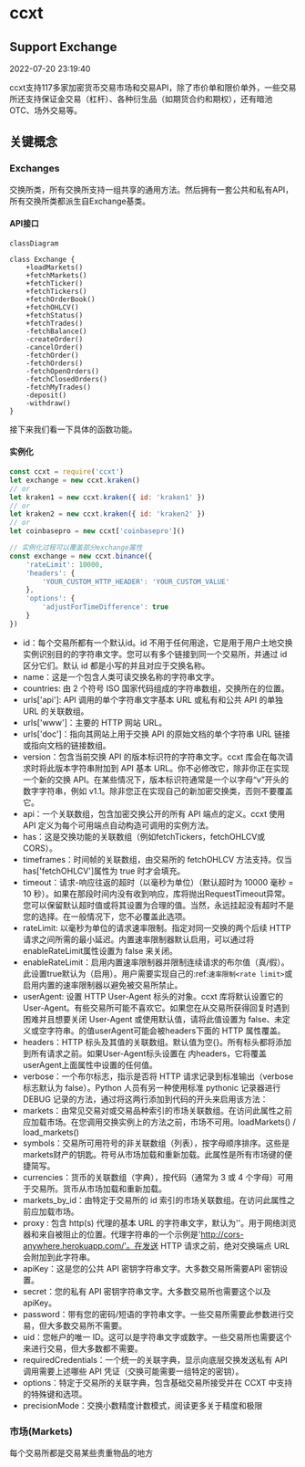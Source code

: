 # ccxt

## Support Exchange

2022-07-20 23:19:40

ccxt支持117多家加密货币交易市场和交易API，除了市价单和限价单外，一些交易所还支持保证金交易（杠杆）、各种衍生品（如期货合约和期权），还有暗池OTC、场外交易等。

## 关键概念

### Exchanges

交换所类，所有交换所支持一组共享的通用方法。然后拥有一套公共和私有API，所有交换所类都派生自Exchange基类。

#### API接口

```mermaid
classDiagram

class Exchange {
    +loadMarkets()
    +fetchMarkets()
    +fetchTicker()
    +fetchTickers()
    +fetchOrderBook()
    +fetchOHLCV()
    +fetchStatus()
    +fetchTrades()
    -fetchBalance()
    -createOrder()
    -cancelOrder()
    -fetchOrder()
    -fetchOrders()
    -fetchOpenOrders()
    -fetchClosedOrders()
    -fetchMyTrades()
    -deposit()
    -withdraw()
}
```

接下来我们看一下具体的函数功能。

#### 实例化

```javascript
const ccxt = require('ccxt')
let exchange = new ccxt.kraken()
// or
let kraken1 = new ccxt.kraken({ id: 'kraken1' })
// or
let kraken2 = new ccxt.kraken({ id: 'kraken2' })
// or
let coinbasepro = new ccxt['coinbasepro']()

// 实例化过程可以覆盖部分exchange属性
const exchange = new ccxt.binance({
    'rateLimit': 10000,
    'headers': {
        'YOUR_CUSTOM_HTTP_HEADER': 'YOUR_CUSTOM_VALUE'
    },
    'options': {
        'adjustForTimeDifference': true
    }
})
```

- id：每个交易所都有一个默认id。id 不用于任何用途，它是用于用户土地交换实例识别目的的字符串文字。您可以有多个链接到同一个交易所，并通过 id 区分它们。默认 id 都是小写的并且对应于交换名称。
- name：这是一个包含人类可读交换名称的字符串文字。
- countries: 由 2 个符号 ISO 国家代码组成的字符串数组，交换所在的位置。
- urls['api']: API 调用的单个字符串文字基本 URL 或私有和公共 API 的单独 URL 的关联数组。
- urls['www']：主要的 HTTP 网站 URL。
- urls['doc']：指向其网站上用于交换 API 的原始文档的单个字符串 URL 链接或指向文档的链接数组。
- version：包含当前交换 API 的版本标识符的字符串文字。ccxt 库会在每次请求时将此版本字符串附加到 API 基本 URL。你不必修改它，除非你正在实现一个新的交换 API。在某些情况下，版本标识符通常是一个以字母“v”开头的数字字符串，例如 v1.1。除非您正在实现自己的新加密交换类，否则不要覆盖它。
- api：一个关联数组，包含加密交换公开的所有 API 端点的定义。ccxt 使用 API 定义为每个可用端点自动构造可调用的实例方法。
- has：这是交换功能的关联数组（例如fetchTickers，fetchOHLCV或CORS）。
- timeframes：时间帧的关联数组，由交易所的 fetchOHLCV 方法支持。仅当has['fetchOHLCV']属性为 true 时才会填充。
- timeout：请求-响应往返的超时（以毫秒为单位）（默认超时为 10000 毫秒 = 10 秒）。如果在那段时间内没有收到响应，库将抛出RequestTimeout异常。您可以保留默认超时值或将其设置为合理的值。当然，永远挂起没有超时不是您的选择。在一般情况下，您不必覆盖此选项。
- rateLimit: 以毫秒为单位的请求速率限制。指定对同一交换的两个后续 HTTP 请求之间所需的最小延迟。内置速率限制器默认启用，可以通过将enableRateLimit属性设置为 false 来关闭。
- enableRateLimit：启用内置速率限制器并限制连续请求的布尔值（真/假）。此设置true默认为（启用）。用户需要实现自己的:ref:`速率限制<rate limit>`或启用内置的速率限制器以避免被交易所禁止。
- userAgent: 设置 HTTP User-Agent 标头的对象。ccxt 库将默认设置它的 User-Agent。有些交易所可能不喜欢它。如果您在从交易所获得回复时遇到困难并且想要关闭 User-Agent 或使用默认值，请将此值设置为 false、未定义或空字符串。的值userAgent可能会被headers下面的 HTTP 属性覆盖。
- headers：HTTP 标头及其值的关联数组。默认值为空{}。所有标头都将添加到所有请求之前。如果User-Agent标头设置在 内headers，它将覆盖userAgent上面属性中设置的任何值。
- verbose：一个布尔标志，指示是否将 HTTP 请求记录到标准输出（verbose 标志默认为 false）。Python 人员有另一种使用标准 pythonic 记录器进行 DEBUG 记录的方法，通过将这两行添加到代码的开头来启用该方法：
- markets：由常见交易对或交易品种索引的市场关联数组。在访问此属性之前应加载市场。在您调用交换实例上的方法之前，市场不可用。loadMarkets() / load_markets()
- symbols：交易所可用符号的非关联数组（列表），按字母顺序排序。这些是markets财产的钥匙。符号从市场加载和重新加载。此属性是所有市场键的便捷简写。
- currencies：货币的关联数组（字典），按代码（通常为 3 或 4 个字母）可用于交易所。货币从市场加载和重新加载。
- markets_by_id：由特定于交易所的 id 索引的市场关联数组。在访问此属性之前应加载市场。
- proxy : 包含 http(s) 代理的基本 URL 的字符串文字，默认为''。用于网络浏览器和来自被阻止的位置。代理字符串的一个示例是'http://cors-anywhere.herokuapp.com/'。在发送 HTTP 请求之前，绝对交换端点 URL 会附加到此字符串。
- apiKey：这是您的公共 API 密钥字符串文字。大多数交易所需要API 密钥设置。
- secret：您的私有 API 密钥字符串文字。大多数交易所也需要这个以及 apiKey。
- password：带有您的密码/短语的字符串文字。一些交易所需要此参数进行交易，但大多数交易所不需要。
- uid：您帐户的唯一 ID。这可以是字符串文字或数字。一些交易所也需要这个来进行交易，但大多数都不需要。
- requiredCredentials：一个统一的关联字典，显示向底层交换发送私有 API 调用需要上述哪些 API 凭证（交换可能需要一组特定的密钥）。
- options：特定于交易所的关联字典，包含基础交易所接受并在 CCXT 中支持的特殊键和选项。
- precisionMode：交换小数精度计数模式，阅读更多关于精度和极限

### 市场(Markets)

每个交易所都是交易某些贵重物品的地方